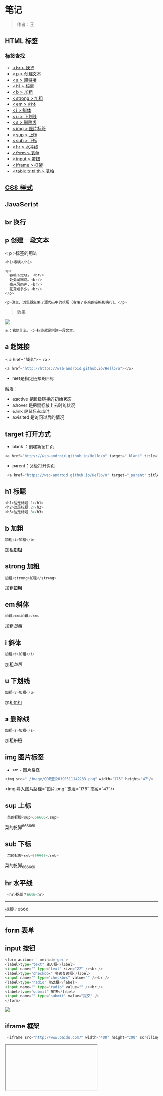 

# 笔记

 >作者：王
 
## HTML 标签

### 标签查找
 - [< br > 换行](#br-换行)
 - [< p > 创建文本](#p-创建一段文本)
 - [< a > 超链接](#a-超链接)
 - [< h1 > 标题](#h1-标题)
 - [< b > 加粗](#b-加粗)
 - [< strong > 加粗](#strong-加粗)
 - [< em > 斜体](#em-斜体)
 - [< i > 斜体](#i-斜体)
 - [< u > 下划线](#u-下划线)
 - [< s > 删除线](#s-删除线)
 - [< img > 图片标签](#img-图片标签)
 - [< sup > 上标](#sup-上标)
 - [< sub > 下标](#sub-下标)
 - [< hr > 水平线](#hr-水平线)
 - [< form > 表单](#form-表单)
 - [< input > 按钮](#input-按钮)
 - [< iframe > 框架](#iframe-框架)
 - [< table tr td th > 表格](#table-tr-td-th-表格)


## [CSS 样式](#css)

## JavaScript 
 
## br 换行

## p 创建一段文本

< p >标签的用法
 ```Python
<h1>春晓</h1>

<p>
   春眠不觉晓， <br/>
   处处闻啼鸟。<br/>
   夜来风雨声，<br/>
   花落知多少。<br/>
</p>

<p>注意，浏览器忽略了源代码中的排版（省略了多余的空格和换行）。</p>
```
>效果

![](./image/QQ截图20190511142233.png)

```Python
王：管他什么。<p>标签就是创建一段文本。
```
## a 超链接

< a href="域名">< /a >
 ```Python
 <a href="http://https://wsb-android.github.io/Hello/n"></a>
```
 - href是指定链接的目标
 
 触发：
 - a:active 是超级链接的初始状态
 - a:hover 是把鼠标放上去时的状况
 - a:link 是鼠标点击时
 - a:visited 是访问过后的情况
 
## target 打开方式

 - blank ：创建新窗口页
 
 ```Python
 <a href="https://wsb-android.github.io/Hello/n" target="_blank" title="转到WSB-Android主页">DIVCSS5</a>
```

 - parent：父级打开网页
 
```Python
 <a href="https://wsb-android.github.io/Hello/n" target="_parent" title="转到WSB-Android主页">DIVCSS5</a>
```

## h1 标题

```Python
<h1>这是标题 1</h1>
<h2>这是标题 2</h2>
<h3>这是标题 3</h3>
```

## b 加粗

```Python
加粗<b>加粗</b>
```
加粗<b>加粗</b>

## strong 加粗

```Python
加粗<strong>加粗</strong>
```
加粗<strong>加粗</strong>

## em 斜体

```Python
加粗<em>加粗</em>
```
加粗<em>加粗</em>

## i 斜体

```Python
加粗<i>加粗</i>
```
加粗<i>加粗</i>

## u 下划线

```Python
加粗<u>加粗</u>
```
加粗<u>加粗</u>

## s 删除线

```Python
加粗<s>加粗</s>
```
加粗<s>加粗</s>

## img 图片标签

 - src - 图片路径
 ```Python
 <img src="./image/QQ截图20190511142233.png" width="175" height="47"/>
```
 <img 导入图片路径="图片.png" 宽度="175" 高度="47"/>

## sup 上标

```Python
 菜的抠脚<sup>666666</sup>
```
菜的抠脚<sup>666666</sup>

## sub 下标

```Python
 菜的抠脚<sub>666666</sub>
```
菜的抠脚<sub>666666</sub>

## hr 水平线

```Python
 <hr>抠脚？6666<hr>
```
<hr>抠脚？6666<hr>

## form 表单

## input 按钮

```Python
<form action="" method="get"> 
<label>type="text" 输入框</label> 
<input name="" type="text" size="22" /><br /> 
<label>type="checkbox" 多选复选框</label> 
<input name="" type="checkbox" value="" /><br /> 
<label>type="radio" 单选框</label> 
<input name="" type="radio" value="" /><br /> 
<label>type="submit" 按钮</label> 
<input name="" type="submit" value="提交" /> 
</form> 
```

![](./image/1.png)

## iframe 框架

```Python
 <iframe src="http://www.baidu.com/" width="400" height="200" scrolling="yes" />
```

<iframe 导入="域名" 宽度="400" 高度="200" 滚动="是" />

```Python
1、常常用于一个网页中局域显示另外网页

2、是否显示滚动条，可以在标签内设置scrolling的不同值属性定义。
```

## table tr td th 表格

```Python

//<table 宽度="300" 边界="1" 间距="0">

<table width="300" border="1" cellspacing="0"> 
    <tr> 
        <th>班级</th> 
        <th>日期</th> 
        <th>标题</th> 
    </tr> 
    <tr> 
        <td>一班</td> 
        <td>2019-5-10</td> 
        <td>标题1</td> 
    </tr> 
    <tr> 
        <td>二班</td> 
        <td>2019-5-20</td> 
        <td>标题2</td> 
    </tr> 
</table> 
```
<table width="300px" border="1" cellspacing="0"> 
    <tr> 
        <th>班级</th> 
        <th>日期</th> 
        <th>标题</th> 
    </tr> 
    <tr> 
        <td>一班</td> 
        <td>2012-5-10</td> 
        <td>标题1</td> 
    </tr> 
    <tr> 
        <td>二班</td> 
        <td>2012-5-20</td> 
        <td>标题2</td> 
    </tr> 
</table> 

#### 注释：表格结构中td和th使用，没有区别均可使用。 “ th、td是行 ” “ tr是列 ” 





## CSS

## 外部样式导入
CSS样式导入
```Python
 <link rel="stylesheet" type="text/css" href="mystyle.css>
```

内联样式
```Python
 <p style="color:sienna;margin-left:20px">这是一个段落。</p>
```

## width 宽度
 - width：100%；百分比计算宽度
 - width：100px；像素计算宽度
 - width：100em；长度单位

## height 高度
 - height：100%；百分比计算高度
 - height：100px；像素计算高度
 - height：100em；对长度单位

## background-color 背景颜色

 - background-color：#000；

## background-image 背景图片

 - background-image：url（图片地址）；

## background-repeat 背景平铺方向

 - background-repeat:
 - repeat-x；水平平铺 
 - repeat-y；垂直居中
 - no-repeat；不平铺

## background-position 背景图像位置

 - top、bottom、left、right，center；可以使用长度值，如 100px 或 5em
 - background-position：
 - 50% 50%；百分百
 - 50px 50px；像素
 - top；上面
 - bottom；下面
 - left；左边 
 - right；右边
 - center; 居中
 - left top；左上
 - left bottom；左下
 - left center；向左居中
</br> ...

简单书写：body {background:#颜色 url('图片') 平铺 图像位置;} 
```Python
 body {background:#ffffff url('img_tree.png') no-repeat right top;}
```
body {background:#白色 url('图片') 不平铺 向右上;}

## border 边框

 - 四个边框
border-left 设置左边框
border-right 设置右边框
border-top 设置上边框
border-bottom 设置下边框

 - 四边相同边框border简写
#divcss5{border:1px solid #00F}
设置了divcss5对象盒子1px像素蓝色实线边框

 - 边框三个样式
通常我们可以对边框设置宽度（厚度）、边框样式、边框颜色这三个属性与参数。

 - 边框颜色：border-color:#000

 - 边框厚度（宽度）：border-width:1px
使用数字+单位设置边框厚度宽度，如1px(边框厚度宽度为1像素)，边框必须为正数字，大于0的数值。否则设置边框border样式无效。

 - border边框样式：border-style:solid

 - 边框样式值如下：
 - none : 　无边框。与任何指定的border-width值无关
 - hidden : 　隐藏边框。IE不支持
 - dotted : 　在MAC平台上IE4+与WINDOWS和UNIX平台上IE5.5+为点线。否则为实线（常用）
 - dashed : 　在MAC平台上IE4+与WINDOWS和UNIX平台上IE5.5+为虚线。否则为实线（常用）
 - solid : 　实线边框（常用）
 - double : 　双线边框。两条单线与其间隔的和等于指定的border-width值
 - groove : 　根据border-color的值画3D凹槽
 - ridge : 　根据border-color的值画菱形边框
 - inset : 　根据border-color的值画3D凹边
 - outset : 　根据border-color的值画3D凸边

## float 浮动
 - float:none 不使用浮动
 - float:left 靠左浮动
 - float:right 靠右浮动

## clear 清除浮动
 - clear:left 左不浮动
 - clear:right 右不浮动
 - clear:both 都不浮动
 - clear:none 不浮动
 - clear:inherit 继承

注释：继承：是指定继承父元素的相应属

## margin 外边距
 - margin-left 对象左边外延边距 （margin-left:5px; 左边外延距离5px）
 - margin-right 对象右边外延边距 （margin-right:5px; 右边外延距离5px）
 - margin-top 对象上边外延边距 （margin-top:5px; 上边外延距离5px）
 - margin-bottom 对象下边外延边距 （margin-bottom:5px; 下边外延距离5px）
 
 缩写：margin:5px 0 6px 4px  " margin:上 左 下 右 "
 
## margin：0 auto; 水平居中

## padding 内边距
 - padding-left 左边距
 - padding-right 右边距
 - padding-top 上边距
 - padding-bottom 下边距
 
## color 颜色

## font-size 字体大小
 - font-size:12px; 设置对象具体字体大小为12px
 - font-size:xx-small; 设置文字大小为最小
 - font-size:small; 设置文字字体大小为小
 - font-size:x-large; 设置对象字体大小为较大
 - font-size:larger; 设置对象字体大小为大
 - font-size:smaller; 相对于父容器中字体尺寸进行相对减小
 - font-size:50%; 相对于父容器中字体尺寸进行相应调整为50%大小
 - font-size:150%; 相对于父容器中字体尺寸进行相应调整为150%大小

## font-family 字体
 - HTML里字体设置 <font face="黑体">我是黑体字</font>
 - CSS里字体设置  .div{ font-family:"黑体";}
## display 显示隐藏

## position 定位
 - position：static 静态定位
 - position:relative 相对定位
 - position:absolute 绝对定位 
 - position:fixed 固定定位 相对浏览器定位
 
  | 定位模式         | 是否脱标占有位置          | 是否可以使用边偏移  | 移动位置的基准          |
  | --------------- | ------------------------ | ----------------- | ------------------------ |
  | 静态定位static	  | 不脱标，正常模式，占有位置 |  不可以            | 	正常模式                |
  | 相对定位relative	| 不脱标，占有位置	         |   可以            	|  相对自身的位置           |
  | 绝对定位absolute	| 脱标，不占有位置         	|   可以           	 |  相对于定义父级元素移动位置 |
  | 固定定位fixed	   | 脱标，不占有位置         	|   可以	            |  相对于浏览器移动位置       |

其他的都比较简单先看绝对定位吧：
 <br/>1.不要把他看得太难，其实很简单OJBK?
 <br/>2.随机定义一个相对定位，然后在定义一个你要移动的绝对定位，这样就OK了
 <br/>3.如果你定义多个定位的话你就要考虑堆叠顺序，z-index属性的是指定了一个元素的堆叠顺序（哪个元素应该放在前面，或后面）
一个元素可以有正数或负数的堆叠顺序：

## text-align 文本对齐
 - left : 左对齐
 - right : 右对齐
 - center : 居中

## cursor鼠标手势与光标
 - div{ cursor:default }默认正常鼠标指针
 - div{ cursor:hand }div{ cursor:text } 文本选择效果
 - div{ cursor:move } 移动选择效果
 - div{ cursor:pointer } 手指形状 链接选择效果
 - div{ cursor:url(url图片地址) }设置对象为图片

![](./image/3.png)

## letter-spacing 字间距

## line-height 行高

## JavaScript 

JS样式导入
```Python
 <link rel="stylesheet" type='text/javascript' href="js/new_file.js" />
```
